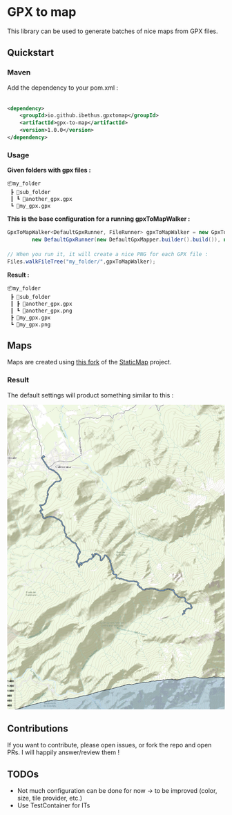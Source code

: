 # GPX to map

This library can be used to generate batches of nice maps from GPX files.

## Quickstart

### Maven

Add the dependency to your pom.xml :

```xml

<dependency>
    <groupId>io.github.ibethus.gpxtomap</groupId>
    <artifactId>gpx-to-map</artifactId>
    <version>1.0.0</version>
</dependency>
```

### Usage

**Given folders with gpx files :**

```
📦my_folder
 ┣ 📂sub_folder
 ┃ ┗ 📜another_gpx.gpx
 ┗ 📜my_gpx.gpx
```

**This is the base configuration for a running gpxToMapWalker :**

```java
GpxToMapWalker<DefaultGpxRunner, FileRunner> gpxToMapWalker = new GpxToMapWalker<>(null,
        new DefaultGpxRunner(new DefaultGpxMapper.builder().build()), null);

// When you run it, it will create a nice PNG for each GPX file :
Files.walkFileTree("my_folder/",gpxToMapWalker);
```

**Result :**

```
📦my_folder
 ┣ 📂sub_folder
 ┃ ┣ 📜another_gpx.gpx
 ┃ ┗ 📜another_gpx.png
 ┣ 📜my_gpx.gpx
 ┗ 📜my_gpx.png
```

## Maps

Maps are created using [this fork](https://github.com/JMapCreator/StaticMap) of
the [StaticMap](https://github.com/doubotis/StaticMap) project.

### Result

The default settings will product something similar to this :

![test-composed-gr20.png](doc_resource/test-image.png)

## Contributions

If you want to contribute, please open issues, or fork the repo and open PRs. I will happily answer/review them !

## TODOs

* Not much configuration can be done for now -> to be improved (color, size, tile provider, etc.)
* Use TestContainer for ITs